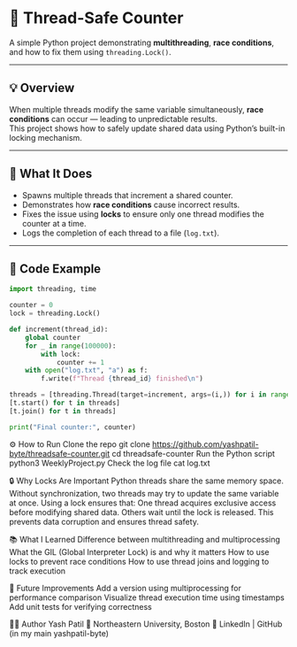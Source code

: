 # 🧵 Thread-Safe Counter

A simple Python project demonstrating **multithreading**, **race conditions**, and how to fix them using `threading.Lock()`.

---

## 💡 Overview

When multiple threads modify the same variable simultaneously, **race conditions** can occur — leading to unpredictable results.  
This project shows how to safely update shared data using Python’s built-in locking mechanism.

---

## 🧠 What It Does

- Spawns multiple threads that increment a shared counter.  
- Demonstrates how **race conditions** cause incorrect results.  
- Fixes the issue using **locks** to ensure only one thread modifies the counter at a time.  
- Logs the completion of each thread to a file (`log.txt`).

---

## 🧩 Code Example

```python
import threading, time

counter = 0
lock = threading.Lock()

def increment(thread_id):
    global counter
    for _ in range(100000):
        with lock:
            counter += 1
    with open("log.txt", "a") as f:
        f.write(f"Thread {thread_id} finished\n")

threads = [threading.Thread(target=increment, args=(i,)) for i in range(5)]
[t.start() for t in threads]
[t.join() for t in threads]

print("Final counter:", counter)

```

⚙️ How to Run
Clone the repo
   git clone https://github.com/yashpatil-byte/threadsafe-counter.git
   cd threadsafe-counter
Run the Python script
   python3 WeeklyProject.py
Check the log file
   cat log.txt

🔒 Why Locks Are Important
Python threads share the same memory space.
Without synchronization, two threads may try to update the same variable at once.
Using a lock ensures that:
One thread acquires exclusive access before modifying shared data.
Others wait until the lock is released.
This prevents data corruption and ensures thread safety.

📚 What I Learned
Difference between multithreading and multiprocessing
What the GIL (Global Interpreter Lock) is and why it matters
How to use locks to prevent race conditions
How to use thread joins and logging to track execution

🚀 Future Improvements
Add a version using multiprocessing for performance comparison
Visualize thread execution time using timestamps
Add unit tests for verifying correctness

🧑‍💻 Author
Yash Patil
📍 Northeastern University, Boston
🔗 LinkedIn | GitHub (in my main yashpatil-byte)
